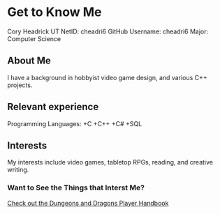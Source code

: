 
# Get to Know Me

Cory Headrick
UT NetID: cheadri6
GitHub Username: cheadri6
Major: Computer Science

## About Me

I have a background in hobbyist video game design, and various C++ projects.

## Relevant experience

Programming Languages:
+C
+C++
+C#
+SQL

## Interests

My interests include video games, tabletop RPGs, reading, and creative writing.

### Want to See the Things that Interst Me?

[Check out the Dungeons and Dragons Player Handbook](https://5e.tools/book.html#phb)
